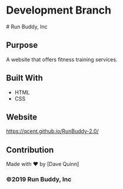 <h1>Development Branch</h1>
# Run Buddy, Inc

## Purpose
A website that offers fitness training services. 

## Built With
* HTML
* CSS

## Website
https://qcent.github.io/RunBuddy-2.0/

## Contribution
Made with ❤️ by [Dave Quinn]

### ©️2019 Run Buddy, Inc 
